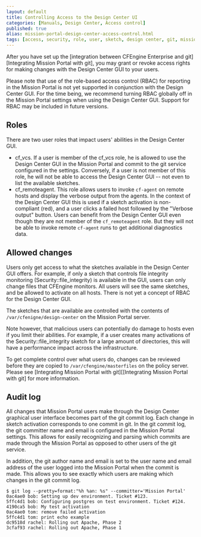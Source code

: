 ```yaml
---
layout: default
title: Controlling Access to the Design Center UI
categories: [Manuals, Design Center, Access control]
published: true
alias: mission-portal-design-center-access-control.html
tags: [access, security, role, user, sketch, design center, git, mission portal, enterprise, version control]
---
```


After you have set up the [integration between CFEngine Enterprise and git][Integrating Mission Portal with git],
you may grant or revoke access rights for making changes with the Design 
Center GUI to your users.

Please note that use of the role-based access control (RBAC) for reporting in the Mission Portal
is not yet supported in conjunction with the Design Center GUI. For the time being, 
we recommend turning RBAC globally off in the Mission Portal settings when using the
Design Center GUI. Support for RBAC may be included in future versions.


## Roles

There are two user roles that impact users' abilities in the Design Center GUI.

* cf_vcs. If a user is member of the cf_vcs role, he is allowed to use the Design Center GUI
in the Mission Portal and commit to the git service configured in the settings. Conversely,
if a user is not member of this role, he will not be able to access the Design Center GUI -- not
even to list the available sketches.
* cf_remoteagent. This role allows users to invoke `cf-agent` on remote hosts and display the verbose
output from the agents. In the context of the Design Center GUI this is used if a sketch activation
is non-compliant (red), and a user clicks a failed host followed by the "Verbose output" button.
Users can benefit from the Design Center GUI even though they are not member of the `cf_remoteagent` role.
But they will not be able to invoke remote `cf-agent` runs to get additional diagnostics data.


## Allowed changes

Users only get access to what the sketches available in the Design Center GUI offers. For example,
if only a sketch that controls file integrity monitoring (Security::file_integrity) is available in
the GUI, users can only change files that CFEngine monitors. All users will see the same sketches,
and be allowed to activate on all hosts. There is not yet a concept of RBAC for the Design Center GUI.

The sketches that are available are controlled with the contents of `/var/cfenigne/design-center` on the
Mission Portal server.

<!-- Please see (TODO: link to doc for creating new sketches) for more information. -->

Note however, that malicious users can potentially do damage to hosts even if you limit their
abilities. For example, if a user creates many activations of the Security::file_integrity sketch
for a large amount of directories, this will have a performance impact across the infrastructure.

To get complete control over what users do, changes can be reviewed before 
they are copied to `/var/cfengine/masterfiles` on the policy server. Please 
see [Integrating Mission Portal with git][[Integrating Mission Portal with 
git]
for more information.


## Audit log

All changes that Mission Portal users make through the Design Center graphical user interface
becomes part of the git commit log. Each change in sketch activation corresponds to one
commit in git. In the git commit log, the git committer name and email is configured
in the Mission Portal settings. This allows for easily recognizing and parsing which commits
are made through the Mission Portal as opposed to other users of the git service.

In addition, the git author name and email is set to the user name and email address of the
user logged into the Mission Portal when the commit is made. This allows you to see exactly
which users are making which changes in the git commit log.

````
$ git log --pretty=format:"%h %an: %s" --committer='Mission Portal'
0ac4ae0 bob: Setting up dev environment. Ticket #123.
5ffc4d1 bob: Configuring postgres on test environment. Ticket #124.
4190ca5 bob: My test activation
0ac4ae0 tom: remove failed activation
5ffc4d1 tom: print echo example
dc9518d rachel: Rolling out Apache, Phase 2
3cfaf93 rachel: Rolling out Apache, Phase 1
````